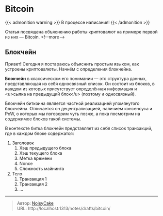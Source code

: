 # Bitcoin


{{&lt; admonition warning &gt;}}
В процессе написания!
{{&lt; /admonition &gt;}}

Статья посвящена объяснению работы криптовалют на примере первой из них — Bitcoin.
&lt;!--more--&gt;

## Блокчейн

Привет! Сегодня я постараюсь объяснить простым языком, как устроены криптовалюты. Начнём с определения блокчейна.

**Блокчейн** в классическом его понимании — это структура данных, представляющая из себя односвязный список. Он состоит из блоков, в каждом из которых присутствует определённая информация и &lt;u&gt;сылка на предыдущий блок&lt;/u&gt; (поэтому и односвязный).

Блокчейн биткоина является частной реализацией упомянутого блокчейна. Отличается он децентрализацией, наличием консенсуса и PoW, о которых мы поговорим чуть позже, а пока посмотрим на содержимое блоков такой системы.

В контексте битка блокчейн представляет из себя список транзакций, где в каждом блоке содержатся:
1. Заголовок
    1. Хэш предыдущего блока
    2. Хэш текущего блока
    3. Метка времени
    4. Nonce
    5. Сложность майнинга
2. Тело
    1. Транзакция 1
    2. Транзакция 2
    3. ...



---

> Автор: [NoisyCake](https://t.me/noisycake)  
> URL: http://localhost:1313/notes/drafts/bitcoin/  

